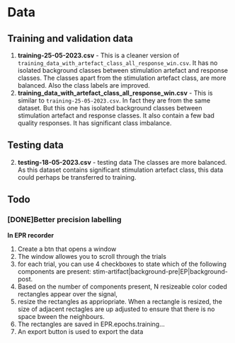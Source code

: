 # Data
## Training and validation data
1. **training-25-05-2023.csv** - This is a cleaner version of `training_data_with_artefact_class_all_response_win.csv`. It has no isolated background classes between stimulation artefact and response classes. The classes apart from the stimulation artefact class, are more balanced. Also the class labels are improved. 
2. **training_data_with_artefact_class_all_response_win.csv** - This is similar to `training-25-05-2023.csv`. In fact they are from the same dataset. But this one has isolated background classes between stimulation artefact and response classes. It also contain a few bad quality responses. It has significant class imbalance.

## Testing data
2. **testing-18-05-2023.csv** - testing data
The classes are more balanced. As this dataset contains significant stimulation artefact class, this data could perhaps be transferred to training.

## Todo
### [DONE]Better precision labelling
**In EPR recorder**
1. Create a btn that opens a window
2. The window allowes you to scroll through the trials
3. for each trial, you can use 4 checkboxes to state which of the following components are present: stim-artifact|background-pre|EP|background-post.
4. Based on the number of components present, N resizeable color coded rectangles appear  over the signal,
5. resize the rectangles as appriopriate. When a rectangle is resized, the size of adjacent rectagles are up adjusted to ensure that there is no space bween the neighbours.
6. The rectangles are saved in EPR.epochs.training...
7. An export button is used to export the data